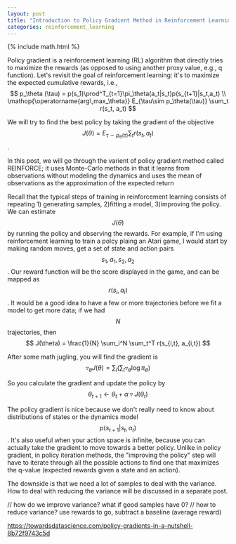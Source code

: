 ```yaml
---
layout: post
title: "Introduction to Policy Gradient Method in Reinforcement Learning"
categories: reinforcement_learning
---
```

{% include math.html %}

Policy gradient is a reinforcement learning (RL) algorithm that directly tries to maximize the rewards (as opposed to using another proxy value, e.g., q function). Let's revisit the goal of reinforcement learning: it's to maximize the expected cumulative rewards, i.e.,
$$
p_\theta (\tau) = p(s_1)\prod^T_{t=1}\pi_\theta(a_t|s_t)p(s_{t+1}|s_t,a_t) \\
\mathop{\operatorname{arg\,max_\theta}} E_{\tau\sim p_\theta(\tau)} \sum_t r(s_t, a_t)
$$

We will try to find the best policy by taking the gradient of the objective $$J(\theta) =  E_{\tau\sim p_\theta(\tau)} \sum_t r(s_t, a_t) $$.

In this post, we will go through the varient of policy gradient method called REINFORCE; it uses Monte-Carlo methods in that it learns from observations without modeling the dynamics and uses the mean of observations as the approximation of the expected return

Recall that the typical steps of training in reinforcement learning consists of repeating 1) generating samples, 2)fitting a model, 3)improving the policy. We can estimate $$J(\theta)$$ by running the policy and observing the rewards. For example, if I'm using reinforcement learning to train a polcy plaing an Atari game, I would start by making random moves, get a set of state and action pairs $$s_1, a_1, s_2, a_2$$. Our reward function will be the score displayed in the game, and can be mapped as $$r(s_i, a_i)$$. It would be a good idea to have a few or more trajectories before we fit a model to get more data; if we had $$N$$ trajectories, then
$$
J(\theta) = \frac{1}{N} \sum_i^N \sum_t^T r(s_{i,t}, a_{i,t})
$$

After some math jugling, you will find the gradient is
$$
\triangledown_\theta J(\theta) = \sum_i (\sum_t \triangledown_\theta \log \pi_{\theta})
$$

So you calculate the gradient and update the policy by
$$
\theta_{t+1} \leftarrow \theta_t + \alpha \triangledown J(\theta_t)
$$

The policy gradient is nice because we don't really need to know about distributions of states or the dynamics model $$p(s_{t+1}|s_t,a_t)$$. It's also useful when your action space is infinite, because you can actually take the gradient to move towards a better policy. Unlike in policy gradient, in policy iteration methods, the "improving the policy" step will have to iterate through all the possible actions to find one that maximizes the q-value (expected rewards given a state and an action).

The downside is that we need a lot of samples to deal with the variance. How to deal with reducing the variance will be discussed in a separate post.

// how do we improve variance? what if good samples have 0?
// how to reduce variance? use rewards to go, subtract a baseline (average reward)

https://towardsdatascience.com/policy-gradients-in-a-nutshell-8b72f9743c5d

